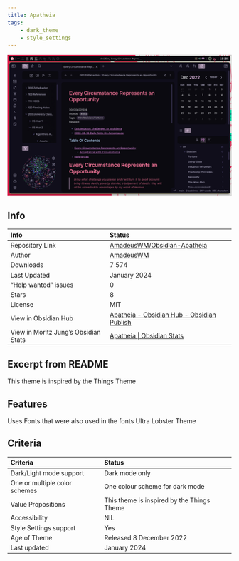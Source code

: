 ```yaml
---
title: Apatheia
tags:
    - dark_theme
    - style_settings
---
```


<img src="https://raw.githubusercontent.com/AmadeusWM/Obsidian-Apatheia/refs/heads/main/assets/promo_screenshot1920x1200.png">

## Info
| Info | Status |
| :--- | :--- |
| Repository Link | [AmadeusWM/Obsidian-Apatheia](https://github.com/AmadeusWM/Obsidian-Apatheia)  |
| Author | [AmadeusWM](https://github.com/AmadeusWM)  |
| Downloads | 7 574 |
| Last Updated | January 2024 |
| “Help wanted” issues | 0 |
| Stars | 8 |
| License | MIT |
| View in Obsidian Hub | [Apatheia \- Obsidian Hub \- Obsidian Publish](https://publish.obsidian.md/hub/02+-+Community+Expansions/02.05+All+Community+Expansions/Themes/Apatheia) |
| View in Moritz Jung’s Obsidian Stats | [Apatheia \| Obsidian Stats](https://www.moritzjung.dev/obsidian-stats/themes/apatheia/)  |

## Excerpt from README
This theme is inspired by the Things Theme

## Features
Uses Fonts that were also used in the fonts Ultra Lobster Theme

## Criteria
| Criteria | Status | 
| :--- | :--- | 
| Dark/Light mode support | Dark mode only | 
| One or multiple color schemes | One colour scheme for dark mode | 
| Value Propositions | This theme is inspired by the Things Theme | 
| Accessibility | NIL | 
| Style Settings support | Yes | 
| Age of Theme | Released 8 December 2022 | 
| Last updated | January 2024 | 